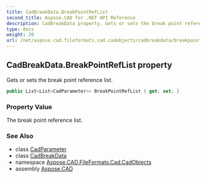 ```yaml
---
title: CadBreakData.BreakPointRefList
second_title: Aspose.CAD for .NET API Reference
description: CadBreakData property. Gets or sets the break point reference list
type: docs
weight: 20
url: /net/aspose.cad.fileformats.cad.cadobjects/cadbreakdata/breakpointreflist/
---
```

## CadBreakData.BreakPointRefList property

Gets or sets the break point reference list.

```csharp
public List<List<CadParameter>> BreakPointRefList { get; set; }
```

### Property Value

The break point reference list.

### See Also

* class [CadParameter](../../../aspose.cad.fileformats.cad.cadparameters/cadparameter/)
* class [CadBreakData](../)
* namespace [Aspose.CAD.FileFormats.Cad.CadObjects](../../cadbreakdata/)
* assembly [Aspose.CAD](../../../)


